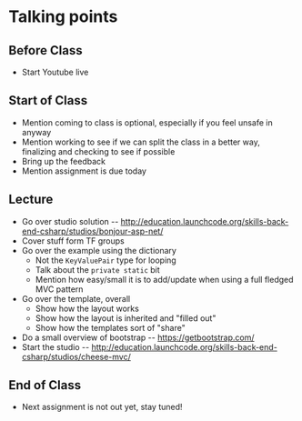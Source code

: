# Talking points

## Before Class

* Start Youtube live

## Start of Class

* Mention coming to class is optional, especially if you feel unsafe in anyway
* Mention working to see if we can split the class in a better way, finalizing and checking to see if possible
* Bring up the feedback
* Mention assignment is due today

## Lecture

* Go over studio solution -- http://education.launchcode.org/skills-back-end-csharp/studios/bonjour-asp-net/
* Cover stuff form TF groups
* Go over the example using the dictionary
  * Not the `KeyValuePair` type for looping
  * Talk about the `private static` bit
  * Mention how easy/small it is to add/update when using a full fledged MVC pattern
* Go over the template, overall
  * Show how the layout works
  * Show how the layout is inherited and "filled out"
  * Show how the templates sort of "share"
* Do a small overview of bootstrap -- https://getbootstrap.com/
* Start the studio -- http://education.launchcode.org/skills-back-end-csharp/studios/cheese-mvc/

## End of Class

* Next assignment is not out yet, stay tuned!
